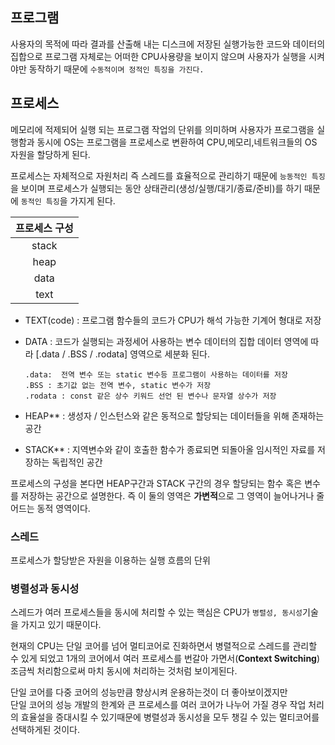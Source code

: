 ## 프로그램

사용자의 목적에 따라 결과를 산출해 내는
디스크에 저장된 실행가능한 코드와 데이터의 집합으로
프로그램 자체로는 어떠한 CPU사용량을 보이지 않으며 사용자가 실행을 시켜야만 동작하기 때문에 `수동적이며 정적인 특징을 가진다.`

## 프로세스
메모리에 적제되어 실행 되는 프로그램 작업의 단위를 의미하며 사용자가 프로그램을 실행함과 동시에 OS는 프로그램을 프로세스로 변환하여 CPU,메모리,네트워크들의 OS 자원을 할당하게 된다.

프로세스는 자체적으로 자원처리 즉 스레드를 효율적으로 관리하기 때문에 `능동적인 특징`을 보이며 프로세스가 실행되는 동안 상태관리(생성/실행/대기/종료/준비)를 하기 때문에 `동적인 특징`을 가지게 된다.

|프로세스 구성|
|:---:|
|stack|
|heap|
|data|
|text|

- TEXT(code) : 프로그램 함수들의 코드가 CPU가 해석 가능한 기계어 형대로 저장

- DATA : 코드가 실행되는 과정세어 사용하는 변수 데이터의 집합
데이터 영역에 따라 [.data / .BSS / .rodata] 영역으로 세분화 된다.

    ```
    .data:  전역 변수 또는 static 변수등 프로그램이 사용하는 데이터를 저장
    .BSS : 초기값 없는 전역 변수, static 변수가 저장
    .rodata : const 같은 상수 키워드 선언 된 변수나 문자열 상수가 저장
    ```

- HEAP** : 생성자 / 인스턴스와 같은 동적으로 할당되는 데이터들을 위해 존재하는 공간

- STACK** : 지역변수와 같이 호출한 함수가 종료되면 되돌아올 임시적인 자료를 저장하는 독립적인 공간

프로세스의 구성을 본다면 HEAP구간과 STACK 구간의 경우 할당되는 함수 혹은 변수를 저장하는 공간으로 설명한다. 즉 이 둘의 영역은 **가변적**으로 그 영역이 늘어나거나 줄어드는 동적 영역이다.


### 스레드
프로세스가 할당받은 자원을 이용하는 실행 흐름의 단위

### 병렬성과 동시성
스레드가 여러 프로세스들을 동시에 처리할 수 있는 핵심은 CPU가 `병렬성, 동시성`기술을 가지고 있기 때문이다.


현재의 CPU는 단일 코어를 넘어 멀티코어로 진화하면서 병렬적으로 스레드를 관리할 수 있게 되었고 1개의 코어에서 여러 프로세스를 번갈아 가면서(**Context Switching**) 조금씩 처리함으로써 마치 동시에 처리하는 것처럼 보이게된다.

단일 코어를 다중 코어의 성능만큼 향상시켜 운용하는것이 더 좋아보이겠지만     
단일 코어의 성능 개발의 한계와 큰 프로세스를 여러 코어가 나누어 가질 경우 작업 처리의 효율설을 증대시킬 수 있기때문에 병렬성과 동시성을 모두 챙길 수 있는 멀티코어를 선택하게된 것이다.

    